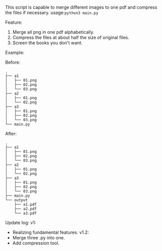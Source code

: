 This script is capable to merge different images to one pdf and compress the files if necessary.
usage:`python3 main.py`

Feature:
1. Merge all png in one pdf alphabetically.
2. Compress the files at about half the size of original files.
3. Screen the books you don't want.

Example:

Before:
```
.
├── a1
│   ├── 01.png
│   ├── 02.png
│   └── 03.png
├── a2
│   ├── 01.png
│   └── 02.png
├── a3
│   ├── 01.png
│   ├── 02.png
│   └── 03.png
└── main.py
```
After:
```
.
├── a1
│   ├── 01.png
│   ├── 02.png
│   └── 03.png
├── a2
│   ├── 01.png
│   └── 02.png
├── a3
│   ├── 01.png
│   ├── 02.png
│   └── 03.png
├── main.py
└── output
    ├── a1.pdf
    ├── a2.pdf
    └── a3.pdf
```

Update log:
v1: 
 - Realizing fundamental features.
v1.2:
 - Merge three .py into one.
 - Add compression tool.
